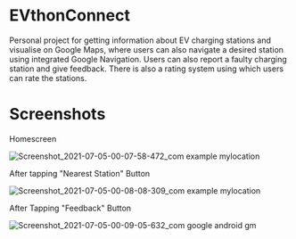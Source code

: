 # EVthonConnect
Personal project for getting information about EV charging stations and visualise on Google Maps, where users can also navigate a desired station using integrated Google Navigation. Users can also report a faulty charging station and give feedback. There is also a rating system using which users can rate the stations.
# Screenshots

Homescreen

![Screenshot_2021-07-05-00-07-58-472_com example mylocation](https://github.com/Adwait-P-Mishra/EVthonConnect/assets/38860357/d3747008-e7ad-4e23-b93b-a0b4f2dbb3da)

After tapping "Nearest Station" Button

![Screenshot_2021-07-05-00-08-08-309_com example mylocation](https://github.com/Adwait-P-Mishra/EVthonConnect/assets/38860357/3bc48623-55b3-4e55-ae61-dc30caea1a96)

After Tapping "Feedback" Button

![Screenshot_2021-07-05-00-09-05-632_com google android gm](https://github.com/Adwait-P-Mishra/EVthonConnect/assets/38860357/339ac88f-a7ff-4484-b844-564dc7d96d0a)
